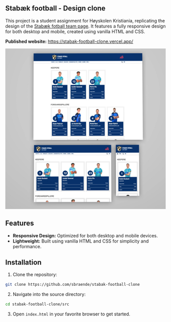 ## Stabæk football - Design clone

This project is a student assignment for Høyskolen Kristiania, replicating the design of the [Stabæk fotball team page](https://www.stabak.no/lag). It features a fully responsive design for both desktop and mobile, created using vanilla HTML and CSS.

**Published website:** https://stabak-football-clone.vercel.app/

![screenshot webpage](src/assets/images/screenshots/presentation.webp)

## Features

- **Responsive Design:** Optimized for both desktop and mobile devices.
- **Lightweight:** Built using vanilla HTML and CSS for simplicity and performance.

## Installation

1. Clone the repository:

```bash
git clone https://github.com/sbraende/stabak-football-clone
```

2. Navigate into the source directory:

```bash
cd stabak-football-clone/src
```

3. Open `index.html` in your favorite browser to get started.

